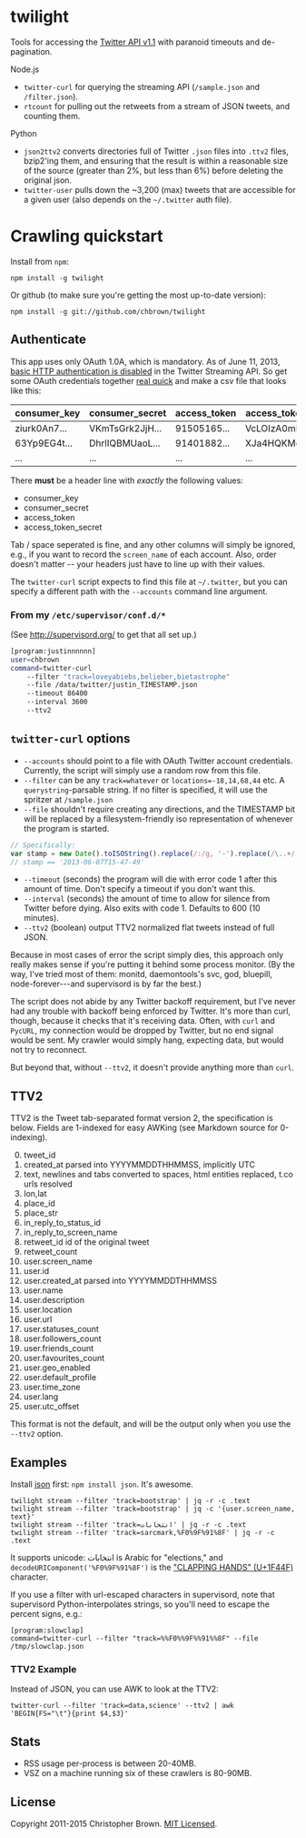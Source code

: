 # twilight

Tools for accessing the [Twitter API v1.1](https://dev.twitter.com/docs/api/1.1/overview) with paranoid timeouts and de-pagination.

Node.js

* `twitter-curl` for querying the streaming API (`/sample.json` and `/filter.json`).
* `rtcount` for pulling out the retweets from a stream of JSON tweets, and counting them.

Python

* `json2ttv2` converts directories full of Twitter `.json` files into `.ttv2` files,
  bzip2'ing them, and ensuring that the result is within a reasonable size of the source (greater than 2%, but less than 6%) before deleting the original json.
* `twitter-user` pulls down the ~3,200 (max) tweets that are accessible for a given user
  (also depends on the `~/.twitter` auth file).

# Crawling quickstart

Install from `npm`:

    npm install -g twilight

Or github (to make sure you're getting the most up-to-date version):

    npm install -g git://github.com/chbrown/twilight

## Authenticate

This app uses only OAuth 1.0A, which is mandatory. As of June 11, 2013,
[basic HTTP authentication is disabled](https://dev.twitter.com/docs/faq#17750)
in the Twitter Streaming API. So get some OAuth credentials together [real quick](https://github.com/chbrown/autoauth) and make a csv file that looks like this:

| consumer_key | consumer_secret | access_token | access_token_secret |
|--------------|-----------------|--------------|---------------------|
| ziurk0An7... | VKmTsGrk2JjH... | 91505165...  | VcLOIzA0mkiCSbU...  |
| 63Yp9EG4t... | DhrlIQBMUaoL... | 91401882...  | XJa4HQKMgqfd7ee...  |
| ...          | ...             | ...          | ...                 |

There **must** be a header line with _exactly_ the following values:

  * consumer_key
  * consumer_secret
  * access_token
  * access_token_secret

Tab / space seperated is fine, and any other columns will simply be ignored, e.g., if you want to record the `screen_name` of each account. Also, order doesn't matter -- your headers just have to line up with their values.

The `twitter-curl` script expects to find this file at `~/.twitter`,
but you can specify a different path with the `--accounts` command line argument.

### From my `/etc/supervisor/conf.d/*`

(See http://supervisord.org/ to get that all set up.)

```bash
[program:justinnnnnn]
user=chbrown
command=twitter-curl
    --filter "track=loveyabiebs,belieber,bietastrophe"
    --file /data/twitter/justin_TIMESTAMP.json
    --timeout 86400
    --interval 3600
    --ttv2
```

## `twitter-curl` options

* `--accounts` should point to a file with OAuth Twitter account credentials.
  Currently, the script will simply use a random row from this file.
* `--filter` can be any `track=whatever` or `locations=-18,14,68,44` etc. A
  `querystring`-parsable string. If no filter is specified, it will use the
  spritzer at `/sample.json`
* `--file` shouldn't require creating any directions, and the TIMESTAMP bit
  will be replaced by a filesystem-friendly iso representation of whenever
  the program is started.

```javascript
// Specifically:
var stamp = new Date().toISOString().replace(/:/g, '-').replace(/\..+/, '');
// stamp == '2013-06-07T15-47-49'
```

* `--timeout` (seconds) the program will die with error code 1 after this
   amount of time. Don't specify a timeout if you don't want this.
* `--interval` (seconds) the amount of time to allow for silence from Twitter
   before dying. Also exits with code 1. Defaults to 600 (10 minutes).
* `--ttv2` (boolean) output TTV2 normalized flat tweets instead of full JSON.

Because in most cases of error the script simply dies, this approach only
really makes sense if you're putting it behind some process monitor. (By the way,
I've tried most of them: monitd, daemontools's svc, god, bluepill,
node-forever---and supervisord is by far the best.)

The script does not abide by any Twitter backoff requirement, but I've never
had any trouble with backoff being enforced by Twitter. It's more than curl,
though, because it checks that it's receiving data. Often, with `curl` and
`PycURL`, my connection would be dropped by Twitter, but no end signal would be sent.
My crawler would simply hang, expecting data, but would not try to reconnect.

But beyond that, without `--ttv2`, it doesn't provide anything more than `curl`.

## TTV2

TTV2 is the Tweet tab-separated format version 2, the specification is below.
Fields are 1-indexed for easy AWKing (see Markdown source for 0-indexing).

  0. tweet_id
  1. created_at parsed into YYYYMMDDTHHMMSS, implicitly UTC
  2. text, newlines and tabs converted to spaces, html entities replaced, t.co urls resolved
  3. lon,lat
  4. place_id
  5. place_str
  6. in_reply_to_status_id
  7. in_reply_to_screen_name
  8. retweet_id id of the original tweet
  9. retweet_count
  10. user.screen_name
  11. user.id
  12. user.created_at parsed into YYYYMMDDTHHMMSS
  13. user.name
  14. user.description
  15. user.location
  16. user.url
  17. user.statuses_count
  18. user.followers_count
  19. user.friends_count
  20. user.favourites_count
  21. user.geo_enabled
  22. user.default_profile
  23. user.time_zone
  24. user.lang
  25. user.utc_offset

This format is not the default, and will be the output only when you use the `--ttv2` option.


## Examples

Install [json](https://github.com/zpoley/json-command) first: `npm install json`. It's awesome.

    twilight stream --filter 'track=bootstrap' | jq -r -c .text
    twilight stream --filter 'track=bootstrap' | jq -c '{user.screen_name, text}'
    twilight stream --filter 'track=انتخابات' | jq -r -c .text
    twilight stream --filter 'track=sarcmark,%F0%9F%91%8F' | jq -r -c .text

It supports unicode: انتخابات is Arabic for "elections," and `decodeURIComponent('%F0%9F%91%8F')`
is the ["CLAPPING HANDS" (U+1F44F)](http://www.fileformat.info/info/unicode/char/1f44f/index.htm) character.

If you use a filter with url-escaped characters in supervisord, note that
supervisord Python-interpolates strings, so you'll need to escape the percent signs, e.g.:

    [program:slowclap]
    command=twitter-curl --filter "track=%%F0%%9F%%91%%8F" --file /tmp/slowclap.json


### TTV2 Example

Instead of JSON, you can use AWK to look at the TTV2:

    twitter-curl --filter 'track=data,science' --ttv2 | awk 'BEGIN{FS="\t"}{print $4,$3}'


## Stats

* RSS usage per-process is between 20-40MB.
* VSZ on a machine running six of these crawlers is 80-90MB.


## License

Copyright 2011-2015 Christopher Brown. [MIT Licensed](http://chbrown.github.io/licenses/MIT/#2011-2015).
